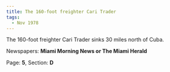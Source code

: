 ```yaml
---  
title: The 160-foot freighter Cari Trader  
tags:  
  - Nov 1978  
---  
```

  
The 160-foot freighter Cari Trader sinks 30 miles north of Cuba.  
  
Newspapers: **Miami Morning News or The Miami Herald**  
  
Page: **5**, Section: **D** 
